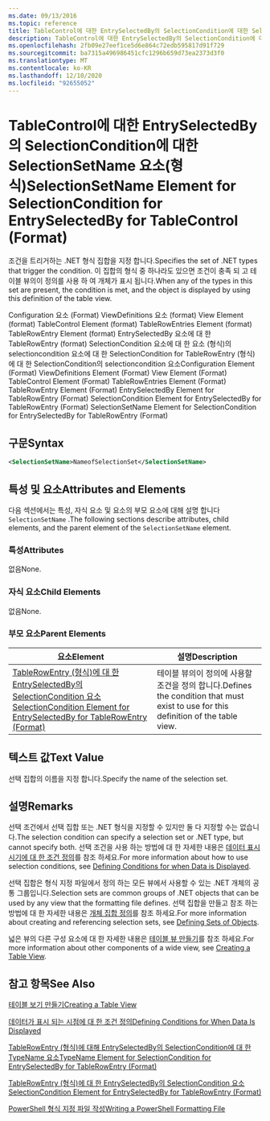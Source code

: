 ```yaml
---
ms.date: 09/13/2016
ms.topic: reference
title: TableControl에 대한 EntrySelectedBy의 SelectionCondition에 대한 SelectionSetName 요소(형식)
description: TableControl에 대한 EntrySelectedBy의 SelectionCondition에 대한 SelectionSetName 요소(형식)
ms.openlocfilehash: 2fb09e27eef1ce5d6e864c72edb595817d91f729
ms.sourcegitcommit: ba7315a496986451cfc1296b659d73ea2373d3f0
ms.translationtype: MT
ms.contentlocale: ko-KR
ms.lasthandoff: 12/10/2020
ms.locfileid: "92655052"
---
```

# <a name="selectionsetname-element-for-selectioncondition-for-entryselectedby-for-tablecontrol-format"></a><span data-ttu-id="f770c-103">TableControl에 대한 EntrySelectedBy의 SelectionCondition에 대한 SelectionSetName 요소(형식)</span><span class="sxs-lookup"><span data-stu-id="f770c-103">SelectionSetName Element for SelectionCondition for EntrySelectedBy for TableControl (Format)</span></span>

<span data-ttu-id="f770c-104">조건을 트리거하는 .NET 형식 집합을 지정 합니다.</span><span class="sxs-lookup"><span data-stu-id="f770c-104">Specifies the set of .NET types that trigger the condition.</span></span> <span data-ttu-id="f770c-105">이 집합의 형식 중 하나라도 있으면 조건이 충족 되 고 테이블 뷰의이 정의를 사용 하 여 개체가 표시 됩니다.</span><span class="sxs-lookup"><span data-stu-id="f770c-105">When any of the types in this set are present, the condition is met, and the object is displayed by using this definition of the table view.</span></span>

<span data-ttu-id="f770c-106">Configuration 요소 (Format) ViewDefinitions 요소 (format) View Element (format) TableControl Element (format) TableRowEntries Element (format) TableRowEntry Element (format) EntrySelectedBy 요소에 대 한 TableRowEntry (format) SelectionCondition 요소에 대 한 요소 (형식)의 selectioncondition 요소에 대 한 SelectionCondition for TableRowEntry (형식)에 대 한 SelectionCondition의 selectioncondition 요소</span><span class="sxs-lookup"><span data-stu-id="f770c-106">Configuration Element (Format) ViewDefinitions Element (Format) View Element (Format) TableControl Element (Format) TableRowEntries Element (Format) TableRowEntry Element (Format) EntrySelectedBy Element for TableRowEntry (Format) SelectionCondition Element for EntrySelectedBy for TableRowEntry (Format) SelectionSetName Element for SelectionCondition for EntrySelectedBy for TableRowEntry (Format)</span></span>

## <a name="syntax"></a><span data-ttu-id="f770c-107">구문</span><span class="sxs-lookup"><span data-stu-id="f770c-107">Syntax</span></span>

```xml
<SelectionSetName>NameofSelectionSet</SelectionSetName>
```

## <a name="attributes-and-elements"></a><span data-ttu-id="f770c-108">특성 및 요소</span><span class="sxs-lookup"><span data-stu-id="f770c-108">Attributes and Elements</span></span>

<span data-ttu-id="f770c-109">다음 섹션에서는 특성, 자식 요소 및 요소의 부모 요소에 대해 설명 합니다 `SelectionSetName` .</span><span class="sxs-lookup"><span data-stu-id="f770c-109">The following sections describe attributes, child elements, and the parent element of the `SelectionSetName` element.</span></span>

### <a name="attributes"></a><span data-ttu-id="f770c-110">특성</span><span class="sxs-lookup"><span data-stu-id="f770c-110">Attributes</span></span>

<span data-ttu-id="f770c-111">없음</span><span class="sxs-lookup"><span data-stu-id="f770c-111">None.</span></span>

### <a name="child-elements"></a><span data-ttu-id="f770c-112">자식 요소</span><span class="sxs-lookup"><span data-stu-id="f770c-112">Child Elements</span></span>

<span data-ttu-id="f770c-113">없음</span><span class="sxs-lookup"><span data-stu-id="f770c-113">None.</span></span>

### <a name="parent-elements"></a><span data-ttu-id="f770c-114">부모 요소</span><span class="sxs-lookup"><span data-stu-id="f770c-114">Parent Elements</span></span>

|<span data-ttu-id="f770c-115">요소</span><span class="sxs-lookup"><span data-stu-id="f770c-115">Element</span></span>|<span data-ttu-id="f770c-116">설명</span><span class="sxs-lookup"><span data-stu-id="f770c-116">Description</span></span>|
|-------------|-----------------|
|[<span data-ttu-id="f770c-117">TableRowEntry (형식)에 대 한 EntrySelectedBy의 SelectionCondition 요소</span><span class="sxs-lookup"><span data-stu-id="f770c-117">SelectionCondition Element for EntrySelectedBy for TableRowEntry (Format)</span></span>](./selectioncondition-element-for-entryselectedby-for-tablecontrol-format.md)|<span data-ttu-id="f770c-118">테이블 뷰의이 정의에 사용할 조건을 정의 합니다.</span><span class="sxs-lookup"><span data-stu-id="f770c-118">Defines the condition that must exist to use for this definition of the table view.</span></span>|

## <a name="text-value"></a><span data-ttu-id="f770c-119">텍스트 값</span><span class="sxs-lookup"><span data-stu-id="f770c-119">Text Value</span></span>

<span data-ttu-id="f770c-120">선택 집합의 이름을 지정 합니다.</span><span class="sxs-lookup"><span data-stu-id="f770c-120">Specify the name of the selection set.</span></span>

## <a name="remarks"></a><span data-ttu-id="f770c-121">설명</span><span class="sxs-lookup"><span data-stu-id="f770c-121">Remarks</span></span>

<span data-ttu-id="f770c-122">선택 조건에서 선택 집합 또는 .NET 형식을 지정할 수 있지만 둘 다 지정할 수는 없습니다.</span><span class="sxs-lookup"><span data-stu-id="f770c-122">The selection condition can specify a selection set or .NET type, but cannot specify both.</span></span> <span data-ttu-id="f770c-123">선택 조건을 사용 하는 방법에 대 한 자세한 내용은 [데이터 표시 시기에 대 한 조건 정의](./defining-conditions-for-displaying-data.md)를 참조 하세요.</span><span class="sxs-lookup"><span data-stu-id="f770c-123">For more information about how to use selection conditions, see [Defining Conditions for when Data is Displayed](./defining-conditions-for-displaying-data.md).</span></span>

<span data-ttu-id="f770c-124">선택 집합은 형식 지정 파일에서 정의 하는 모든 뷰에서 사용할 수 있는 .NET 개체의 공통 그룹입니다.</span><span class="sxs-lookup"><span data-stu-id="f770c-124">Selection sets are common groups of .NET objects that can be used by any view that the formatting file defines.</span></span> <span data-ttu-id="f770c-125">선택 집합을 만들고 참조 하는 방법에 대 한 자세한 내용은 [개체 집합 정의](./defining-selection-sets.md)를 참조 하세요.</span><span class="sxs-lookup"><span data-stu-id="f770c-125">For more information about creating and referencing selection sets, see [Defining Sets of Objects](./defining-selection-sets.md).</span></span>

<span data-ttu-id="f770c-126">넓은 뷰의 다른 구성 요소에 대 한 자세한 내용은 [테이블 뷰 만들기](./creating-a-table-view.md)를 참조 하세요.</span><span class="sxs-lookup"><span data-stu-id="f770c-126">For more information about other components of a wide view, see [Creating a Table View](./creating-a-table-view.md).</span></span>

## <a name="see-also"></a><span data-ttu-id="f770c-127">참고 항목</span><span class="sxs-lookup"><span data-stu-id="f770c-127">See Also</span></span>

[<span data-ttu-id="f770c-128">테이블 보기 만들기</span><span class="sxs-lookup"><span data-stu-id="f770c-128">Creating a Table View</span></span>](./creating-a-table-view.md)

[<span data-ttu-id="f770c-129">데이터가 표시 되는 시점에 대 한 조건 정의</span><span class="sxs-lookup"><span data-stu-id="f770c-129">Defining Conditions for When Data Is Displayed</span></span>](./defining-conditions-for-displaying-data.md)

[<span data-ttu-id="f770c-130">TableRowEntry (형식)에 대해 EntrySelectedBy의 SelectionCondition에 대 한 TypeName 요소</span><span class="sxs-lookup"><span data-stu-id="f770c-130">TypeName Element for SelectionCondition for EntrySelectedBy for TableRowEntry (Format)</span></span>](./typename-element-for-selectioncondition-for-entryselectedby-for-tablecontrol-format.md)

[<span data-ttu-id="f770c-131">TableRowEntry (형식)에 대 한 EntrySelectedBy의 SelectionCondition 요소</span><span class="sxs-lookup"><span data-stu-id="f770c-131">SelectionCondition Element for EntrySelectedBy for TableRowEntry (Format)</span></span>](./selectioncondition-element-for-entryselectedby-for-tablecontrol-format.md)

[<span data-ttu-id="f770c-132">PowerShell 형식 지정 파일 작성</span><span class="sxs-lookup"><span data-stu-id="f770c-132">Writing a PowerShell Formatting File</span></span>](./writing-a-powershell-formatting-file.md)
